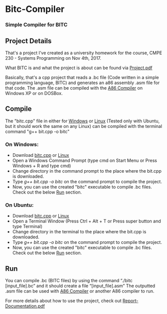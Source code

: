 # Bitc-Compiler
### Simple Compiler for BITC

## Project Details
That's a project I've created as a university homework for the course, CMPE 230 - Systems Programming on Nov 4th, 2017.

What BITC is and what the project is about can be found via [Project.pdf](https://github.com/corupta/Bitc-Compiler/blob/master/Project.pdf)

Basically, that's a cpp project that reads a .bc file (Code written in a simple programming language, BITC) and generates an a86 assembly .asm file for that code. The .asm file can be compiled with the [A86 Compiler](http://www.eji.com/a86/) on Windows XP or on DOSBox.

## Compile
The "bitc.cpp" file in either for [Windows](https://github.com/corupta/Bitc-Compiler/blob/master/Windows/bitc.cpp) or [Linux](https://github.com/corupta/Bitc-Compiler/tree/master/Ubuntu) (Tested only with Ubuntu, but it should work the same on any Linux) can be compiled with the terminal command "g++ bit.cpp -o bitc"

### On Windows:
* Download [bitc.cpp](https://github.com/corupta/Bitc-Compiler/blob/master/Windows/bitc.cpp) or [Linux](https://github.com/corupta/Bitc-Compiler/blob/master/Windows/bitc.cpp)
* Open a Windows Command Prompt (type cmd on Start Menu or Press Windows + R and type cmd)
* Change directory in the command prompt to the place where the bit.cpp is downloaded.
* Type _g++ bit.cpp -o bitc_ on the command prompt to compile the project.
* Now, you can use the created "bitc" executable to compile .bc files. Check out the below [Run](https://github.com/corupta/Bitc-Compiler/blob/master/README.md#run) section.

### On Ubuntu:
* Download [bitc.cpp](https://github.com/corupta/Bitc-Compiler/blob/master/Windows/bitc.cpp) or [Linux](https://github.com/corupta/Bitc-Compiler/blob/master/Ubuntu/bitc.cpp)
* Open a Terminal Window (Press Ctrl + Alt + T or Press super button and type Terminal)
* Change directory in the terminal to the place where the bit.cpp is downloaded.
* Type _g++ bit.cpp -o bitc_ on the command prompt to compile the project.
* Now, you can use the created "bitc" executable to compile .bc files. Check out the below [Run](https://github.com/corupta/Bitc-Compiler/blob/master/README.md#run) section.

## Run
You can compile .bc (BITC files) by using the command “./bitc [input_file].bc” and it should create a file “[input_file].asm”
The outputted .asm file can be used with [A86 Compiler](http://www.eji.com/a86/) or another A86 compiler to run.

For more details about how to use the project, check out [Report-Documentation.pdf](https://github.com/corupta/Bitc-Compiler/blob/master/Report-Documentation.pdf)
